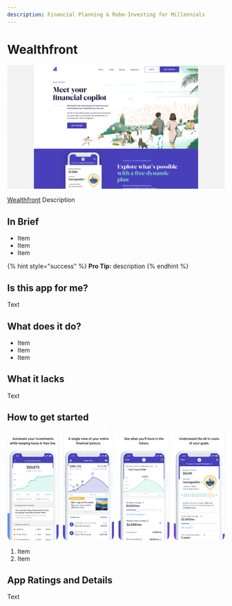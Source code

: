```yaml
---
description: Financial Planning & Robo-Investing for Millennials
---
```


# Wealthfront

![Wealthfront Website](../.gitbook/assets/wealthfront-web.png)

[Wealthfront](https://www.wealthfront.com/) Description

## In Brief

* Item
* Item
* Item

{% hint style="success" %}
**Pro Tip:** description
{% endhint %}

## Is this app for me?

Text

## What does it do?

* Item
* Item
* Item

## What it lacks

Text

## How to get started

![Wealthfront App](../.gitbook/assets/wealthfront-app.png)

1. Item
2. Item

## App Ratings and Details

Text

